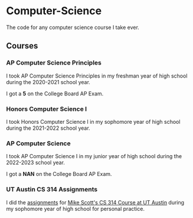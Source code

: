# Computer-Science

The code for any computer science course I take ever.

## Courses

### AP Computer Science Principles

I took AP Computer Science Principles in my freshman year of high school during the 2020-2021 school year.

I got a **5** on the College Board AP Exam.

### Honors Computer Science I

I took Honors Computer Science I in my sophomore year of high school during the 2021-2022 school year.

### AP Computer Science

I took AP Computer Science I in my junior year of high school during the 2022-2023 school year.

I got a **NAN** on the College Board AP Exam.

### UT Austin CS 314 Assignments

I did the [assignments](https://www.cs.utexas.edu/~scottm/cs314/Assignments/index.htm) for [Mike Scott's CS 314 Course at UT Austin](https://www.cs.utexas.edu/~scottm/cs314/index.htm) during my sophomore year of high school for personal practice.
